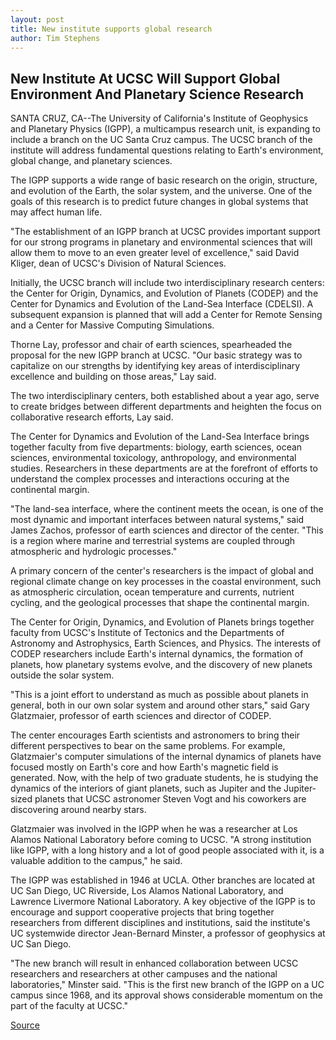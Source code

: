 ```yaml
---
layout: post
title: New institute supports global research
author: Tim Stephens
---
```


## New Institute At UCSC Will Support Global Environment And Planetary Science Research

SANTA CRUZ, CA--The University of California's Institute of Geophysics and Planetary Physics (IGPP), a multicampus research unit, is expanding to include a branch on the UC Santa Cruz campus. The UCSC branch of the institute will address fundamental questions relating to Earth's environment, global change, and planetary sciences.

The IGPP supports a wide range of basic research on the origin, structure, and evolution of the Earth, the solar system, and the universe. One of the goals of this research is to predict future changes in global systems that may affect human life.

"The establishment of an IGPP branch at UCSC provides important support for our strong programs in planetary and environmental sciences that will allow them to move to an even greater level of excellence," said David Kliger, dean of UCSC's Division of Natural Sciences.

Initially, the UCSC branch will include two interdisciplinary research centers: the Center for Origin, Dynamics, and Evolution of Planets (CODEP) and the Center for Dynamics and Evolution of the Land-Sea Interface (CDELSI). A subsequent expansion is planned that will add a Center for Remote Sensing and a Center for Massive Computing Simulations.

Thorne Lay, professor and chair of earth sciences, spearheaded the proposal for the new IGPP branch at UCSC. "Our basic strategy was to capitalize on our strengths by identifying key areas of interdisciplinary excellence and building on those areas," Lay said.

The two interdisciplinary centers, both established about a year ago, serve to create bridges between different departments and heighten the focus on collaborative research efforts, Lay said.

The Center for Dynamics and Evolution of the Land-Sea Interface brings together faculty from five departments: biology, earth sciences, ocean sciences, environmental toxicology, anthropology, and environmental studies. Researchers in these departments are at the forefront of efforts to understand the complex processes and interactions occuring at the continental margin.

"The land-sea interface, where the continent meets the ocean, is one of the most dynamic and important interfaces between natural systems," said James Zachos, professor of earth sciences and director of the center. "This is a region where marine and terrestrial systems are coupled through atmospheric and hydrologic processes."

A primary concern of the center's researchers is the impact of global and regional climate change on key processes in the coastal environment, such as atmospheric circulation, ocean temperature and currents, nutrient cycling, and the geological processes that shape the continental margin.

The Center for Origin, Dynamics, and Evolution of Planets brings together faculty from UCSC's Institute of Tectonics and the Departments of Astronomy and Astrophysics, Earth Sciences, and Physics. The interests of CODEP researchers include Earth's internal dynamics, the formation of planets, how planetary systems evolve, and the discovery of new planets outside the solar system.

"This is a joint effort to understand as much as possible about planets in general, both in our own solar system and around other stars," said Gary Glatzmaier, professor of earth sciences and director of CODEP.

The center encourages Earth scientists and astronomers to bring their different perspectives to bear on the same problems. For example, Glatzmaier's computer simulations of the internal dynamics of planets have focused mostly on Earth's core and how Earth's magnetic field is generated. Now, with the help of two graduate students, he is studying the dynamics of the interiors of giant planets, such as Jupiter and the Jupiter-sized planets that UCSC astronomer Steven Vogt and his coworkers are discovering around nearby stars.

Glatzmaier was involved in the IGPP when he was a researcher at Los Alamos National Laboratory before coming to UCSC. "A strong institution like IGPP, with a long history and a lot of good people associated with it, is a valuable addition to the campus," he said.

The IGPP was established in 1946 at UCLA. Other branches are located at UC San Diego, UC Riverside, Los Alamos National Laboratory, and Lawrence Livermore National Laboratory. A key objective of the IGPP is to encourage and support cooperative projects that bring together researchers from different disciplines and institutions, said the institute's UC systemwide director Jean-Bernard Minster, a professor of geophysics at UC San Diego.

"The new branch will result in enhanced collaboration between UCSC researchers and researchers at other campuses and the national laboratories," Minster said. "This is the first new branch of the IGPP on a UC campus since 1968, and its approval shows considerable momentum on the part of the faculty at UCSC."

[Source](http://www1.ucsc.edu/news_events/press_releases/archive/99-00/12-99/igpp.htm "Permalink to New institute supports global research")